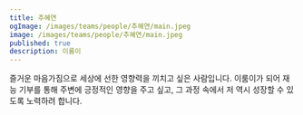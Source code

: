 ```yaml
---
title: 추혜연
ogImage: /images/teams/people/추혜연/main.jpeg
image: /images/teams/people/추혜연/main.jpeg
published: true
description: 이룸이
---
```


즐거운 마음가짐으로 세상에 선한 영향력을 끼치고 싶은 사람입니다.
이룸이가 되어 재능 기부를 통해 주변에 긍정적인 영향을 주고 싶고, 그 과정 속에서 저 역시 성장할 수 있도록 노력하려 합니다.